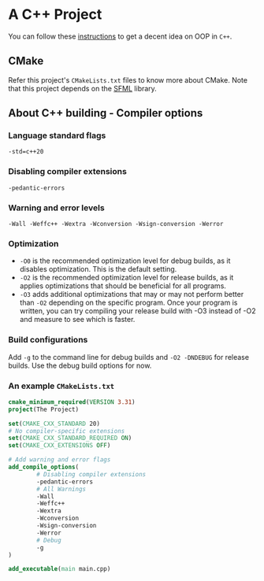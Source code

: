 # A C++ Project

You can follow these [instructions](Walkthrough.md) to get a decent idea on OOP
in `C++`.

## CMake

Refer this project's `CMakeLists.txt` files to know more about CMake. Note that
this project depends on the [SFML](https://www.sfml-dev.org) library.

## About C++ building - Compiler options

### Language standard flags

`-std=c++20`

### Disabling compiler extensions

`-pedantic-errors`

### Warning and error levels

`-Wall -Weffc++ -Wextra -Wconversion -Wsign-conversion -Werror`

### Optimization

- `-O0` is the recommended optimization level for debug builds, as it disables
  optimization. This is the default setting.
- `-O2` is the recommended optimization level for release builds, as it applies
  optimizations that should be beneficial for all programs.
- `-O3` adds additional optimizations that may or may not perform better than
  `-O2` depending on the specific program. Once your program is written, you
  can try compiling your release build with -O3 instead of -O2 and measure to
  see which is faster.

### Build configurations

Add `-g` to the command line for debug builds and `-O2 -DNDEBUG` for release
builds. Use the debug build options for now.

### An example `CMakeLists.txt`

```cmake
cmake_minimum_required(VERSION 3.31)
project(The Project)

set(CMAKE_CXX_STANDARD 20)
# No compiler-specific extensions
set(CMAKE_CXX_STANDARD_REQUIRED ON)
set(CMAKE_CXX_EXTENSIONS OFF)

# Add warning and error flags
add_compile_options(
        # Disabling compiler extensions
        -pedantic-errors
        # All Warnings
        -Wall
        -Weffc++
        -Wextra
        -Wconversion
        -Wsign-conversion
        -Werror
        # Debug
        -g
)

add_executable(main main.cpp)
```
